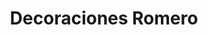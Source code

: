 ---
title: "Decoraciones Romero"
url: /independencia/decoraciones-romero/
shop: menaje del hogar
---